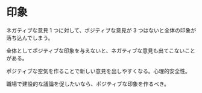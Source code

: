 # 印象

ネガティブな意見 1 つに対して、ポジティブな意見が 3 つはないと全体の印象が落ち込んでしまう。

全体としてポジティブな印象を与えないと、ネガティブな意見も出てこないことがある。

ポジティブな空気を作ることで新しい意見を出しやすくなる。心理的安全性。

職場で建設的な議論を促したいなら、ポジティブな印象を作るべき。
